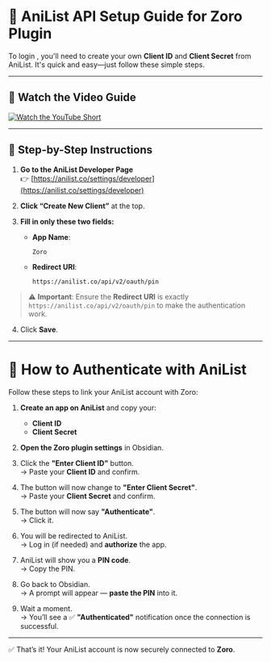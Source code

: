 # 🔐 AniList API Setup Guide for Zoro Plugin

To login , you'll need to create your own **Client ID** and **Client Secret** from AniList. It's quick and easy—just follow these simple steps.

---

## 🎥 Watch the Video Guide

[![Watch the YouTube Short](https://img.youtube.com/vi/1ZJzQomOBQA/0.jpg)](https://youtube.com/shorts/1ZJzQomOBQA)

---

## 📌 Step-by-Step Instructions

1. **Go to the AniList Developer Page**  
   👉 [https://anilist.co/settings/developer](https://anilist.co/settings/developer)

2. **Click “Create New Client”** at the top.

3. **Fill in only these two fields:**

   - **App Name**:  
     ```
     Zoro
     ```

   - **Redirect URI**:  
     ```
     https://anilist.co/api/v2/oauth/pin
     ```
> ⚠️ **Important**: Ensure the **Redirect URI** is exactly `https://anilist.co/api/v2/oauth/pin` to make the authentication work.

4. Click **Save**.

---

# 🔐 How to Authenticate with AniList

Follow these steps to link your AniList account with Zoro:

1. **Create an app on AniList** and copy your:
   - **Client ID**
   - **Client Secret**

2. **Open the Zoro plugin settings** in Obsidian.

3. Click the **"Enter Client ID"** button.  
   → Paste your **Client ID** and confirm.

4. The button will now change to **"Enter Client Secret"**.  
   → Paste your **Client Secret** and confirm.

5. The button will now say **"Authenticate"**.  
   → Click it.

6. You will be redirected to AniList.  
   → Log in (if needed) and **authorize** the app.

7. AniList will show you a **PIN code**.  
   → Copy the PIN.

8. Go back to Obsidian.  
   → A prompt will appear — **paste the PIN** into it.

9. Wait a moment.  
   → You’ll see a ✅ **"Authenticated"** notification once the connection is successful.

---

✅ That’s it! Your AniList account is now securely connected to **Zoro**.

